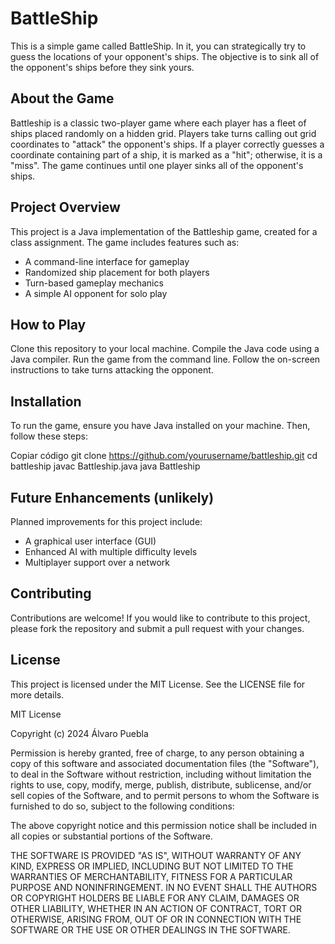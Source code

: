 # BattleShip
This is a simple game called BattleShip. In it, you can strategically try to guess the locations of your opponent's ships. The objective is to sink all of the opponent's ships before they sink yours.

## About the Game
Battleship is a classic two-player game where each player has a fleet of ships placed randomly on a hidden grid. Players take turns calling out grid coordinates to "attack" the opponent's ships. If a player correctly guesses a coordinate containing part of a ship, it is marked as a "hit"; otherwise, it is a "miss". The game continues until one player sinks all of the opponent's ships.

## Project Overview
This project is a Java implementation of the Battleship game, created for a class assignment. The game includes features such as:

- A command-line interface for gameplay
- Randomized ship placement for both players
- Turn-based gameplay mechanics
- A simple AI opponent for solo play

## How to Play
Clone this repository to your local machine.
Compile the Java code using a Java compiler.
Run the game from the command line.
Follow the on-screen instructions to take turns attacking the opponent.

## Installation
To run the game, ensure you have Java installed on your machine. Then, follow these steps:

Copiar código
git clone https://github.com/yourusername/battleship.git
cd battleship
javac Battleship.java
java Battleship

## Future Enhancements (unlikely)
Planned improvements for this project include:

- A graphical user interface (GUI)
- Enhanced AI with multiple difficulty levels
- Multiplayer support over a network

## Contributing
Contributions are welcome! If you would like to contribute to this project, please fork the repository and submit a pull request with your changes.

## License
This project is licensed under the MIT License. See the LICENSE file for more details.

MIT License

Copyright (c) 2024 Álvaro Puebla

Permission is hereby granted, free of charge, to any person obtaining a copy
of this software and associated documentation files (the "Software"), to deal
in the Software without restriction, including without limitation the rights
to use, copy, modify, merge, publish, distribute, sublicense, and/or sell
copies of the Software, and to permit persons to whom the Software is
furnished to do so, subject to the following conditions:

The above copyright notice and this permission notice shall be included in all
copies or substantial portions of the Software.

THE SOFTWARE IS PROVIDED "AS IS", WITHOUT WARRANTY OF ANY KIND, EXPRESS OR
IMPLIED, INCLUDING BUT NOT LIMITED TO THE WARRANTIES OF MERCHANTABILITY,
FITNESS FOR A PARTICULAR PURPOSE AND NONINFRINGEMENT. IN NO EVENT SHALL THE
AUTHORS OR COPYRIGHT HOLDERS BE LIABLE FOR ANY CLAIM, DAMAGES OR OTHER
LIABILITY, WHETHER IN AN ACTION OF CONTRACT, TORT OR OTHERWISE, ARISING FROM,
OUT OF OR IN CONNECTION WITH THE SOFTWARE OR THE USE OR OTHER DEALINGS IN THE
SOFTWARE.
